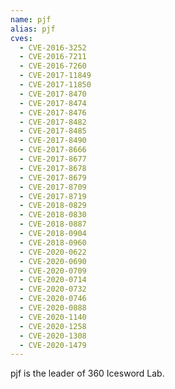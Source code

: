 ```yaml
---
name: pjf
alias: pjf
cves:
  - CVE-2016-3252
  - CVE-2016-7211
  - CVE-2016-7260
  - CVE-2017-11849
  - CVE-2017-11850
  - CVE-2017-8470
  - CVE-2017-8474
  - CVE-2017-8476
  - CVE-2017-8482
  - CVE-2017-8485
  - CVE-2017-8490
  - CVE-2017-8666
  - CVE-2017-8677
  - CVE-2017-8678
  - CVE-2017-8679
  - CVE-2017-8709
  - CVE-2017-8719
  - CVE-2018-0829
  - CVE-2018-0830
  - CVE-2018-0887
  - CVE-2018-0904
  - CVE-2018-0960
  - CVE-2020-0622
  - CVE-2020-0690
  - CVE-2020-0709
  - CVE-2020-0714
  - CVE-2020-0732
  - CVE-2020-0746
  - CVE-2020-0888
  - CVE-2020-1140
  - CVE-2020-1258
  - CVE-2020-1308
  - CVE-2020-1479
---
```

pjf is the leader of 360 Icesword Lab.
